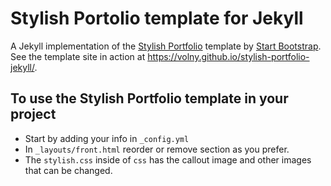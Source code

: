 # Stylish Portolio template for Jekyll

A Jekyll implementation of the [Stylish Portfolio](http://startbootstrap.com/template-overviews/stylish-portfolio/) template by [Start Bootstrap](http://startbootstrap.com/). See the template site in action at https://volny.github.io/stylish-portfolio-jekyll/.

## To use the Stylish Portfolio template in your project

- Start by adding your info in `_config.yml`
- In `_layouts/front.html` reorder or remove section as you prefer.
- The `stylish.css` inside of `css` has the callout image and other images that can be changed.
